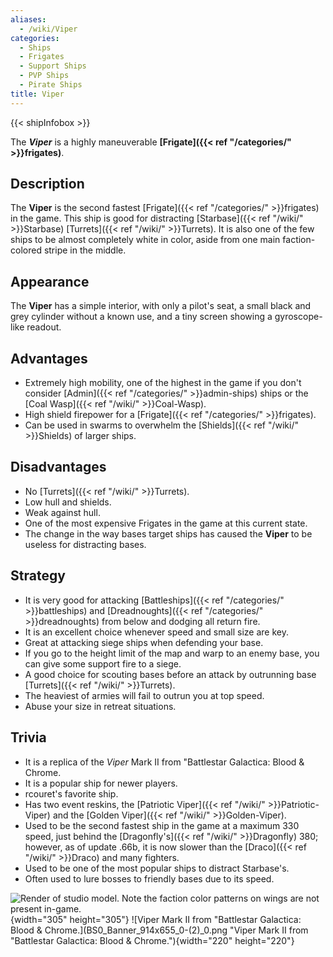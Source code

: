 ```yaml
---
aliases:
  - /wiki/Viper
categories:
  - Ships
  - Frigates
  - Support Ships
  - PVP Ships
  - Pirate Ships
title: Viper
---
```


{{< shipInfobox >}}

The **_Viper_** is a highly maneuverable **[Frigate]({{< ref "/categories/" >}}frigates)**.

## Description

The **Viper** is the second fastest [Frigate]({{< ref "/categories/" >}}frigates) in the game. This ship is good for distracting [Starbase]({{< ref "/wiki/" >}}Starbase) [Turrets]({{< ref "/wiki/" >}}Turrets). It is also one of the few ships to be almost completely white in color, aside from one main faction-colored stripe in the middle.

## Appearance

The **Viper** has a simple interior, with only a pilot's seat, a small black and grey cylinder without a known use, and a tiny screen showing a gyroscope-like readout.

## Advantages

- Extremely high mobility, one of the highest in the game if you don't consider [Admin]({{< ref "/categories/" >}}admin-ships) ships or the [Coal Wasp]({{< ref "/wiki/" >}}Coal-Wasp).
- High shield firepower for a [Frigate]({{< ref "/categories/" >}}frigates).
- Can be used in swarms to overwhelm the [Shields]({{< ref "/wiki/" >}}Shields) of larger ships.

## Disadvantages

- No [Turrets]({{< ref "/wiki/" >}}Turrets).
- Low hull and shields.
- Weak against hull.
- One of the most expensive Frigates in the game at this current state.
- The change in the way bases target ships has caused the **Viper** to be useless for distracting bases.

## Strategy

- It is very good for attacking [Battleships]({{< ref "/categories/" >}}battleships) and [Dreadnoughts]({{< ref "/categories/" >}}dreadnoughts) from below and dodging all return fire.
- It is an excellent choice whenever speed and small size are key.
- Great at attacking siege ships when defending your base.
- If you go to the height limit of the map and warp to an enemy base, you can give some support fire to a siege.
- A good choice for scouting bases before an attack by outrunning base [Turrets]({{< ref "/wiki/" >}}Turrets).
- The heaviest of armies will fail to outrun you at top speed.
- Abuse your size in retreat situations.

## Trivia

- It is a replica of the _Viper_ Mark II from "Battlestar Galactica: Blood & Chrome.
- It is a popular ship for newer players.
- rcouret's favorite ship.
- Has two event reskins, the [Patriotic Viper]({{< ref "/wiki/" >}}Patriotic-Viper) and the [Golden Viper]({{< ref "/wiki/" >}}Golden-Viper).
- Used to be the second fastest ship in the game at a maximum 330 speed, just behind the [Dragonfly's]({{< ref "/wiki/" >}}Dragonfly) 380; however, as of update .66b, it is now slower than the [Draco]({{< ref "/wiki/" >}}Draco) and many fighters.
- Used to be one of the most popular ships to distract Starbase's.
- Often used to lure bosses to friendly bases due to its speed.

![Render of studio model. Note the faction color patterns on wings are
not present
in-game.](Viper2.png "Render of studio model. Note the faction color patterns on wings are not present in-game."){width="305" height="305"} ![Viper Mark II from "Battlestar Galactica: Blood &
Chrome.](BS0_Banner_914x655_0-(2)\_0.png "Viper Mark II from "Battlestar Galactica: Blood & Chrome."){width="220" height="220"}
